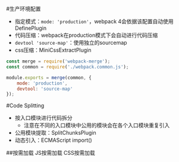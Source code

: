 #生产环境配置

+ 指定模式：`mode: 'production'`，webpack 4会依据该配置自动使用DefinePlugin
+ 代码压缩：webpack在production模式下会自动进行代码压缩
+ `devtool 'source-map'`：使用独立的sourcemap
+ css压缩：MiniCssExtractPlugin


``` JavaScript
const merge = require('webpack-merge');
const common = require('./webpack.common.js');

module.exports = merge(common, {
    mode: 'production',
    devtool: 'source-map'
});
```

#Code Splitting
+ 按入口模块进行代码拆分
    + 注意在不同的入口模块中公用的模块会在各个入口模块重复引入
+ 公用模块提取：SplitChunksPlugin
+ 动态引入：ECMAScript import()

##按需加载
JS按需加载
CSS按需加载

